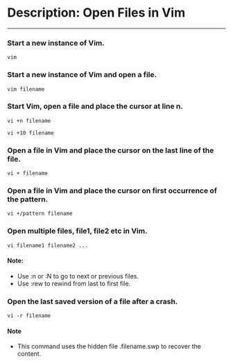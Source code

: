 # Description: Open Files in Vim
--------------------------------

### Start a new instance of Vim.
```
vim
```

### Start a new instance of Vim and open a file.
```
vim filename
```

### Start Vim, open a file and place the cursor at line n.
```
vi +n filename

vi +10 filename
```

### Open a file in Vim and place the cursor on the last line of the file.
```
vi + filename
```

### Open a file in Vim and place the cursor on first occurrence of the pattern.
```
vi +/pattern filename
```

### Open multiple files, file1, file2 etc in Vim.
```
vi filename1 filename2 ...
```
#### Note:
- Use :n or :N to go to next or previous files.
- Use :rew to rewind from last to first file.

### Open the last saved version of a file after a crash.
```
vi -r filename
```
#### Note
- This command uses the hidden file .filename.swp to recover the content.
